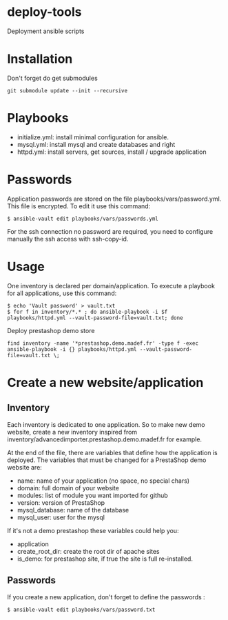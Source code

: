 # deploy-tools
Deployment ansible scripts

# Installation

Don't forget do get submodules
```
git submodule update --init --recursive
```

# Playbooks
* initialize.yml: install minimal configuration for ansible.
* mysql.yml: install mysql and create databases and right
* httpd.yml: install servers, get sources, install / upgrade application

# Passwords
Application passwords are stored on the file playbooks/vars/password.yml. This file is encrypted. To edit it use this command:
```
$ ansible-vault edit playbooks/vars/passwords.yml
```

For the ssh connection no password are required, you need to configure manually the ssh access with ssh-copy-id.

# Usage

One inventory is declared per domain/application. To execute a playbook for all applications, use this command:
```
$ echo 'Vault password' > vault.txt
$ for f in inventory/*.* ; do ansible-playbook -i $f playbooks/httpd.yml --vault-password-file=vault.txt; done
```

Deploy prestashop demo store
```
find inventory -name '*prestashop.demo.madef.fr' -type f -exec ansible-playbook -i {} playbooks/httpd.yml --vault-password-file=vault.txt \;
```

# Create a new website/application

## Inventory
Each inventory is dedicated to one application. So to make new demo website, create a new inventory inspired from inventory/advancedimporter.prestashop.demo.madef.fr for example.

At the end of the file, there are variables that define how the application is deployed. The variables that must be changed for a PrestaShop demo website are:
* name: name of your application (no space, no special chars)
* domain: full domain of your website
* modules: list of module you want imported for github
* version: version of PrestaShop
* mysql_database: name of the database
* mysql_user: user for the mysql

If it's not a demo prestashop these variables could help you:
* application
* create_root_dir: create the root dir of apache sites
* is_demo: for prestashop site, if true the site is full re-installed.

## Passwords

If you create a new application, don't forget to define the passwords :
```
$ ansible-vault edit playbooks/vars/password.txt
```
